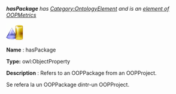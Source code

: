 ___hasPackage__ 
 has
 [Category:OntologyElement](../../Category/OntologyElement "Category:OntologyElement") 
 and is an
 [element of](../../Property/ElementOf "Property:ElementOf") 
[OOPMetrics](../../Submissions/OOPMetrics "Submissions:OOPMetrics")_




  





[![ObjectProperty](../public/images/thumb/c/c3/ObjectProperty.gif/45px-ObjectProperty.gif)](../../Image/ObjectProperty.gif "ObjectProperty")


__Name__ 
 : hasPackage
 



__Type:__ 
 owl:ObjectProperty
 



__Description__ 
 : Refers to an OOPPackage from an OOPProject.
 



  





 Se refera la un OOPPackage dintr-un OOPProject.